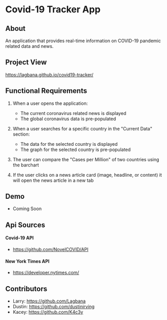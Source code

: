 # Covid-19 Tracker App


## About
An application that provides real-time information on COVID-19 pandemic related data and news.


## Project View
https://lagbana.github.io/covid19-tracker/ 


## Functional Requirements
1. When a user opens the application:
    - The current coronavirus related news is displayed
    - The global coronavirus data is pre-populated

2. When a user searches for a specific country in the "Current Data" section:
    - The data for the selected country is displayed
    - The graph for the selected country is pre-populated

3. The user can compare the "Cases per Million" of two countries using the barchart

4. If the user clicks on a news article card (image, headline, or content) it will open the news article in a new tab


## Demo
- Coming Soon


## Api Sources

#### Covid-19 API
- https://github.com/NovelCOVID/API

#### New York Times API
- https://developer.nytimes.com/


## Contributors
- Larry: https://github.com/Lagbana
- Dustin: https://github.com/dustinirving
- Kacey: https://github.com/K4c3y



